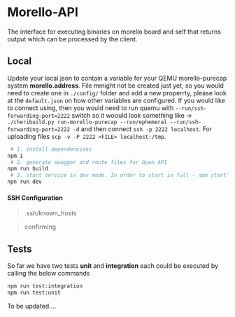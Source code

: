 # Morello-API
The interface for executing binaries on morello board and self that returns output which can be processed by the client.


## Local
Update your local.json to contain a variable for your QEMU morello-purecap system **morello.address**. File mmight not be created just yet, so you would need to create one in `./config/` folder and add a new properrty, please look at the `default.json` on how other variables are configured. If you would like to connect using, then you would need to run quemu with `--run/ssh-forwarding-port=2222` switch so it woould look something like -> `./cheribuild.py run-morello-purecap --run/ephemeral --run/ssh-forwarding-port=2222 -d` and then connect `ssh -p 2222 localhost`. For uploading files `scp -v -P 2222 <FILE> localhost:/tmp`.

```sh
 # 1. install dependenciees
npm i
 # 2. generate swagger and route files for Open API
npm run build
 # 3. start service in dev mode. In order to start in full - npm start"
npn run dev
```

#### SSH Configuration
> .ssh/known_hosts

> confirming

## Tests
So far we have two tests **unit** and **integration** each could be executed by calling the below commands
```sh
npm run test:integration
npm run test:unit
```

To be updated....